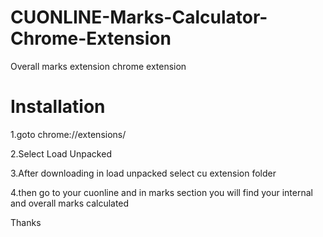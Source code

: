 # CUONLINE-Marks-Calculator-Chrome-Extension
Overall marks extension chrome extension

# Installation 

1.goto chrome://extensions/

2.Select Load Unpacked

3.After downloading in load unpacked select cu extension folder 

4.then go to your cuonline and in marks section you will find your internal and overall marks calculated


Thanks

